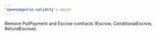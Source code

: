 ```yaml
---
'openzeppelin-solidity': major
---
```


Remove PullPayment and Escrow contracts (Escrow, ConditionalEscrow, RefundEscrow).
